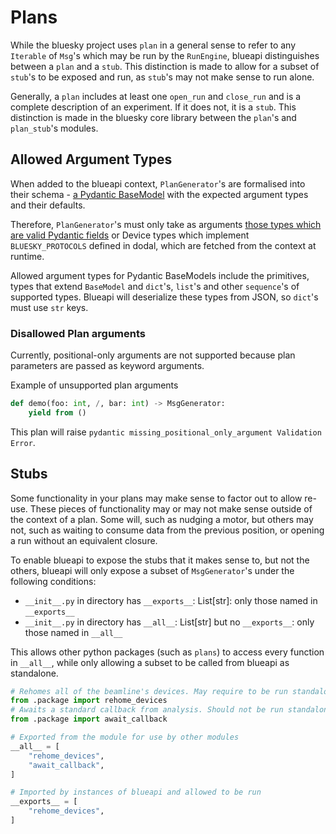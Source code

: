 # Plans

While the bluesky project uses `plan` in a general sense to refer to any `Iterable` of `Msg`'s which may be run by the `RunEngine`, blueapi distinguishes between a `plan` and a `stub`. This distinction is made to allow for a subset of `stub`'s to be exposed and run, as `stub`'s may not make sense to run alone.

Generally, a `plan` includes at least one `open_run` and `close_run` and is a complete description of an experiment. If it does not, it is a `stub`. This distinction is made in the bluesky core library between the `plan`'s and `plan_stub`'s modules.


## Allowed Argument Types

When added to the blueapi context, `PlanGenerator`'s are formalised into their schema - [a Pydantic BaseModel](https://docs.pydantic.dev/2.10/concepts/models/) with the expected argument types and their defaults. 

Therefore, `PlanGenerator`'s must only take as arguments [those types which are valid Pydantic fields](https://docs.pydantic.dev/dev/concepts/types) or Device types which implement `BLUESKY_PROTOCOLS` defined in dodal, which are fetched from the context at runtime.

Allowed argument types for Pydantic BaseModels include the primitives, types that extend `BaseModel` and `dict`'s, `list`'s  and other `sequence`'s of supported types. Blueapi will deserialize these types from JSON, so `dict`'s must use `str` keys.

### Disallowed Plan arguments

Currently, positional-only arguments are not supported because plan parameters are passed as keyword arguments.

Example of unsupported plan arguments
```python
def demo(foo: int, /, bar: int) -> MsgGenerator:
    yield from ()
```
This plan will raise `pydantic missing_positional_only_argument Validation Error`.

## Stubs

Some functionality in your plans may make sense to factor out to allow re-use. These pieces of functionality may or may not make sense outside of the context of a plan. Some will, such as nudging a motor, but others may not, such as waiting to consume data from the previous position, or opening a run without an equivalent closure.

To enable blueapi to expose the stubs that it makes sense to, but not the others, blueapi will only expose a subset of `MsgGenerator`'s under the following conditions:

- `__init__.py` in directory has `__exports__`: List[str]: only those named in `__exports__`
- `__init__.py` in directory has `__all__`: List[str] but no `__exports__`: only those named in `__all__`

This allows other python packages (such as `plans`) to access every function in `__all__`, while only allowing a subset to be called from blueapi as standalone.

```python
# Rehomes all of the beamline's devices. May require to be run standalone
from .package import rehome_devices
# Awaits a standard callback from analysis. Should not be run standalone
from .package import await_callback

# Exported from the module for use by other modules
__all__ = [
    "rehome_devices",
    "await_callback",
]

# Imported by instances of blueapi and allowed to be run
__exports__ = [
    "rehome_devices",
]
```
